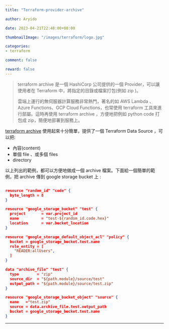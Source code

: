```yaml
---
title: "Terraform-provider-archive"

author: Aryido

date: 2023-04-21T22:48:00+08:00

thumbnailImage: "/images/terraform/logo.jpg"

categories:
- terraform

comment: false

reward: false
---
```

<!--BODY-->
> terraform archive 是一個 HashiCorp 公司提供的一個 Provider，可以讓使用者在 Terraform 中，將指定的目錄或檔案打包(例如 zip )。
>
> 雲端上運行的無伺服器計算服務非常熱門，著名的如 AWS Lambda 、 Azure Functions、GCP Cloud Functions，也常使用 terraform 工具來進行部屬。這時再使用 terraform archive ，方便地把例如 python code 打包成 zip，簡便地部署到服務上。


<!--more-->

[terraform archive](https://registry.terraform.io/providers/hashicorp/archive/latest/docs/data-sources/file) 使用起來十分簡單，提供了一個 Terraform Data Source ，可以把:
- 內容(content)
- 單個 file 、或多個 files
- directory

以上列出的範例，都可以方便地做成一個 archive 檔案。下面給一個簡單的範例，把 archive 傳到 google storage bucket 上 :

```json

resource "random_id" "code" {
  byte_length = 8
}

resource "google_storage_bucket" "test" {
  project       = var.project_id
  name          = "test-${random_id.code.hex}"
  location      = var.bucket_location
}

resource "google_storage_default_object_acl" "policy" {
  bucket = google_storage_bucket.test.name
  role_entity = [
    "READER:allUsers",
  ]
}

data "archive_file" "test" {
  type        = "zip"
  source_dir  = "${path.module}/source/test"
  output_path = "${path.module}/source/test.zip"
}

resource "google_storage_bucket_object" "source" {
  name   ="test.zip"
  source = data.archive_file.test.output_path
  bucket = google_storage_bucket.test.name
}

```

---


